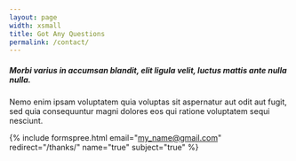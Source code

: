 ```yaml
---
layout: page
width: xsmall
title: Got Any Questions
permalink: /contact/
---
```


##### Morbi varius in accumsan blandit, elit ligula velit, luctus mattis ante nulla nulla.

Nemo enim ipsam voluptatem quia voluptas sit aspernatur aut odit aut fugit, sed quia consequuntur magni dolores eos qui ratione voluptatem sequi nesciunt.

{% include formspree.html email="my_name@gmail.com" redirect="/thanks/" name="true" subject="true" %}
